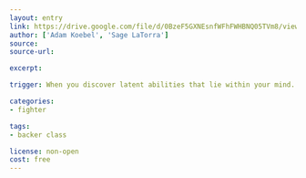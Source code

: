 ```yaml
---
layout: entry
link: https://drive.google.com/file/d/0BzeF5GXNEsnfWFhFWHBNQ05TVm8/view
author: ['Adam Koebel', 'Sage LaTorra']
source:
source-url:

excerpt:

trigger: When you discover latent abilities that lie within your mind...

categories:
- fighter

tags:
- backer class

license: non-open
cost: free
---
```


